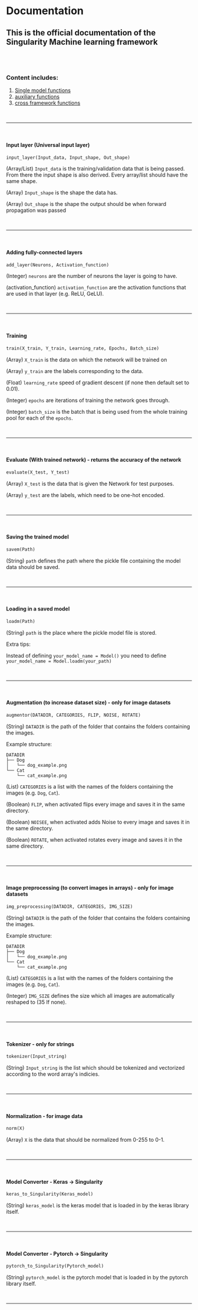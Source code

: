 # Documentation
## This is the official documentation of the Singularity Machine learning framework


<br><br>

### Content includes:

1. [Single model functions](#singlemodel)
2. [auxiliary functions](#auxiliary)
3. [cross framework functions](#cross)
   
<br>

-------------------------------------------------------------------------------------

<br>

#### Input layer (Universal input layer) <a name="singlemodel"></a>

  ``` python
  input_layer(Input_data, Input_shape, Out_shape)
  ```
  
  (Array/List)   ```Input_data``` is the training/validation data that is being passed. From there the input shape is also derived. Every array/list should have the        same shape.

  (Array) ```Input_shape``` is the shape the data has.

  (Array) ```Out_shape``` is the shape the output should be when forward propagation was passed
  
<br>

-------------------------------------------------------------------------------------

<br>

#### Adding fully-connected layers <a name="singlemodel"></a>

``` python
add_layer(Neurons, Activation_function)
```

(Integer) ```neurons``` are the number of neurons the layer is going to have.

(activation_function) ```activation_function``` are the activation functions that are used in that layer (e.g. ReLU, GeLU).

<br>

-------------------------------------------------------------------------------------

<br>

#### Training <a name="singlemodel"></a>

``` python
train(X_train, Y_train, Learning_rate, Epochs, Batch_size)
```

(Array) ```X_train``` is the data on which the network will be trained on

(Array) ```y_train``` are the labels corresponding to the data.

(Float) ```learning_rate``` speed of gradient descent (if none then default set to 0.01).

(Integer) ```epochs``` are iterations of training the network goes through.

(Integer) ```batch_size``` is the batch that is being used from the whole training pool for each of the ```epochs```.

<br>

-------------------------------------------------------------------------------------

<br>

#### Evaluate (With trained network) - returns the accuracy of the network <a name="singlemodel"></a>

``` python
evaluate(X_test, Y_test)
```

(Array) ```X_test``` is the data that is given the Network for test purposes.

(Array) ```y_test``` are the labels, which need to be one-hot encoded.

<br>

-------------------------------------------------------------------------------------

<br>

#### Saving the trained model <a name="singlemodel"></a>

``` python
savem(Path)
```

(String) ```path``` defines the path where the pickle file containing the model data should be saved.

<br>

-------------------------------------------------------------------------------------

<br>

#### Loading in a saved model <a name="singlemodel"></a>

``` python
loadm(Path)
```

(String) ```path``` is the place where the pickle model file is stored.

Extra tips:

Instead of defining ```your_model_name = Model()``` you need to define ```your_model_name = Model.loadm(your_path)```

<br>

-------------------------------------------------------------------------------------

<br>

#### Augmentation (to increase dataset size) - only for image datasets <a name="auxiliary"></a>

  ``` python
  augmentor(DATADIR, CATEGORIES, FLIP, NOISE, ROTATE)
  ```
  (String) ```DATADIR``` is the path of the folder that contains the folders containing the images.

  Example structure:
  ```
  DATADIR
  ├── Dog
  │   └── dog_example.png
  └── Cat
      └── cat_example.png
  ```

  (List) ```CATEGORIES``` is a list with the names of the folders containing the images (e.g. ```Dog```, ```Cat```).

  (Boolean) ```FLIP```, when activated flips every image and saves it in the same directory.

  (Boolean) ```NOISEE```, when activated adds Noise to every image and saves it in the same directory.

  (Boolean) ```ROTATE```, when activated rotates every image and saves it in the same directory.

<br>

-------------------------------------------------------------------------------------

<br>

#### Image preprocessing (to convert images in arrays) - only for image datasets <a name="auxiliary"></a>

  ``` python
  img_preprocessing(DATADIR, CATEGORIES, IMG_SIZE)
  ```

  (String) ```DATADIR``` is the path of the folder that contains the folders containing the images.

  Example structure:
  ```
  DATADIR
  ├── Dog
  │   └── dog_example.png
  └── Cat
      └── cat_example.png
  ```

  (List) ```CATEGORIES``` is a list with the names of the folders containing the images (e.g. ```Dog```, ```Cat```).

  (Integer) ```IMG_SIZE``` defines the size which all images are automatically reshaped to (35 If none).

<br>

-------------------------------------------------------------------------------------

<br>

#### Tokenizer - only for strings <a name="auxiliary"></a>

``` python
tokenizer(Input_string)
```

(String) ```Input_string``` is the list which should be tokenized and vectorized according to the word array's indicies.

<br>

-------------------------------------------------------------------------------------

<br>

#### Normalization - for image data <a name="auxiliary"></a>

``` python
norm(X)
```

(Array) ```X``` is the data that should be normalized from 0-255 to 0-1.

<br>

-------------------------------------------------------------------------------------

<br>

#### Model Converter - Keras -> Singularity <a name="cross"></a>

```python
keras_to_Singularity(Keras_model)
```

(String) ```keras_model``` is the keras model that is loaded in by the keras library itself.

<br>

-------------------------------------------------------------------------------------

<br>
  
#### Model Converter - Pytorch -> Singularity <a name="cross"></a>

```python
pytorch_to_Singularity(Pytorch_model)
```

(String) ```pytorch_model``` is the pytorch model that is loaded in by the pytorch library itself.

<br>

-------------------------------------------------------------------------------------
